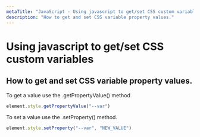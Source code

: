```yaml
---
metaTitle: "JavaScript - Using javascript to get/set CSS custom variables"
description: "How to get and set CSS variable property values."
---
```


# Using javascript to get/set CSS custom variables




## How to get and set CSS variable property values.


To get a value use the .getPropertyValue() method

```js
element.style.getPropertyValue("--var")

```

To set a value use the .setProperty() method.

```js
element.style.setProperty("--var", "NEW_VALUE")

```

